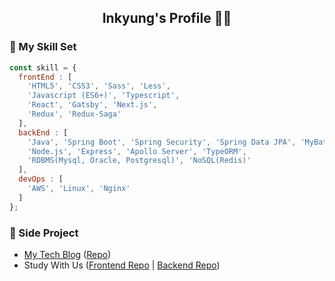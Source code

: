 <h2 style="text-align: center;">Inkyung's Profile 👩‍💻</p>

### 🚀 My Skill Set
```javascript
const skill = {
  frontEnd : [
    'HTML5', 'CSS3', 'Sass', 'Less',
    'Javascript (ES6+)', 'Typescript',
    'React', 'Gatsby', 'Next.js',
    'Redux', 'Redux-Saga'
  ],
  backEnd : [
    'Java', 'Spring Boot', 'Spring Security', 'Spring Data JPA', 'MyBatis',
    'Node.js', 'Express', 'Apollo Server', 'TypeORM',
    'RDBMS(Mysql, Oracle, Postgresql)', 'NoSQL(Redis)'
  ],
  devOps : [
    'AWS', 'Linux', 'Nginx'
  ]
};
```
### 📃 Side Project
- [My Tech Blog](https://6unhkui.github.io/) ([Repo](https://github.com/6unhkui/6unhkui.github.io))
- Study With Us ([Frontend Repo](https://github.com/6unhkui/study-with-us-front) | [Backend Repo](https://github.com/6unhkui/study-with-us-back))
